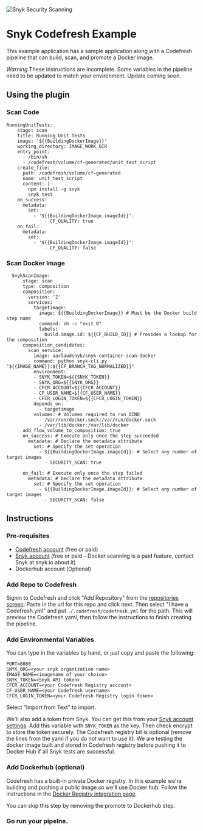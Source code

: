 [logo]: https://res.cloudinary.com/snyk/image/upload/v1533761770/logo-1_wtob68.svg
![Snyk Security Scanning](https://res.cloudinary.com/snyk/image/upload/v1533761770/logo-1_wtob68.svg)
# Snyk Codefresh Example
This example application has a sample application along with a Codefresh pipeline that can build, scan, and promote a Docker image.

*Warning* These instructions are incomplete. Some variables in the pipeline need to be updated to match your environment. Update coming soon.
## Using the plugin
### Scan Code
```
RunningUnitTests:
    stage: scan
    title: Running Unit Tests
    image: '${{BuildingDockerImage}}'
    working_directory: IMAGE_WORK_DIR
    entry_point:
      - /bin/sh
      - /codefresh/volume/cf-generated/unit_test_script
    create_file:
      path: /codefresh/volume/cf-generated
      name: unit_test_script
      content: |-
        npm install -g snyk
        snyk test
    on_success:
      metadata:
        set:
          - '${{BuildingDockerImage.imageId}}':
              - CF_QUALITY: true
    on_fail:
      metadata:
        set:
          - '${{BuildingDockerImage.imageId}}':
              - CF_QUALITY: false
```

### Scan Docker Image
```
  SnykScanImage:
      stage: scan
      type: composition
      composition:
        version: '2'
        services:
          targetimage:
            image: ${{BuildingDockerImage}} # Must be the Docker build step name
            command: sh -c "exit 0"
            labels:
              build.image.id: ${{CF_BUILD_ID}} # Provides a lookup for the composition
      composition_candidates:
        scan_service:
          image: aarlaudsnyk/snyk-container-scan-docker
          command: python snyk-cli.py "${{IMAGE_NAME}}:${{CF_BRANCH_TAG_NORMALIZED}}"
          environment:
          - SNYK_TOKEN=${{SNYK_TOKEN}}
          - SNYK_ORG=${{SNYK_ORG}}
          - CFCR_ACCOUNT=${{CFCR_ACCOUNT}}
          - CF_USER_NAME=${{CF_USER_NAME}}
          - CFCR_LOGIN_TOKEN=${{CFCR_LOGIN_TOKEN}}
          depends_on:
            - targetimage
          volumes: # Volumes required to run DIND
            - /var/run/docker.sock:/var/run/docker.sock
            - /var/lib/docker:/var/lib/docker
      add_flow_volume_to_composition: true
      on_success: # Execute only once the step succeeded
        metadata: # Declare the metadata attribute
          set: # Specify the set operation
            - ${{BuildingDockerImage.imageId}}: # Select any number of target images
              - SECURITY_SCAN: true

      on_fail: # Execute only once the step failed
        metadata: # Declare the metadata attribute
          set: # Specify the set operation
            - ${{BuildingDockerImage.imageId}}: # Select any number of target images
              - SECURITY_SCAN: false
```

## Instructions

### Pre-requisites
- [Codefresh account](https://codefresh.io/) (free or paid)
- [Snyk account](https://snyk.io/) (free or paid - Docker scanning is a paid feature, contact Snyk at snyk.io about it)
- Dockerhub account (Optional)

### Add Repo to Codefresh
Signin to Codefresh and click "Add Repository" from the [repositories screen](https://g.codefresh.io/repositories). Paste in the url for this repo and click next. Then select "I have a Codefresh.yml" and put `./.codefresh/codefresh.yml` for the path. This will preview the Codefresh yaml, then follow the instructions to finish creating the pipeline.

### Add Environmental Variables
You can type in the variables by hand, or just copy and paste the following:
```
PORT=8080
SNYK_ORG=<your snyk organization name>
IMAGE_NAME=<imagename of your choice>
SNYK_TOKEN=<Snyk API token>
CFCR_ACCOUNT=<your Codefresh Registry account>
CF_USER_NAME=<your Codefresh username>
CFCR_LOGIN_TOKEN=<your Codefresh Registry login token>
```

Select "Import from Text" to import.

We'll also add a token from Snyk. You can get this from your [Snyk account settings](https://app.snyk.io/account). Add this variable with `SNYK_TOKEN` as the key. Then check encrypt to store the token securely.
The Codefresh registry bit is optional (remove the lines from the yaml if you do not want to use it). We are testing the docker image built and stored in Codefresh registry before pushing it to Docker Hub if all Snyk tests are successful.

### Add Dockerhub (optional)
Codefresh has a built-in private Docker registry. In this example we're building and pushing a public image so we'll use Docker hub. Follow the instructions in the [Docker Registry integration page](https://g.codefresh.io/account-conf/integration/registry).

You can skip this step by removing the promote to Dockerhub step.

### Go run your pipelne.
